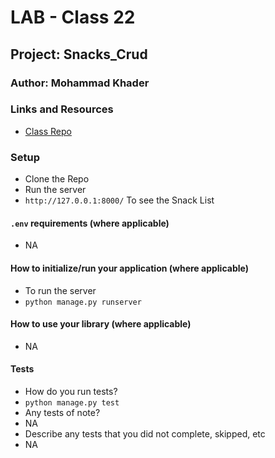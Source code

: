 # LAB - Class 22

## Project: Snacks_Crud

### Author: Mohammad Khader

### Links and Resources
- [Class Repo](https://github.com/LTUC/amman-python-401d10/tree/main/Class-22)

### Setup

- Clone the Repo
- Run the server
- `http://127.0.0.1:8000/` To see the Snack List


#### `.env` requirements (where applicable)

- NA

#### How to initialize/run your application (where applicable)

- To run the server
- `python manage.py runserver`

#### How to use your library (where applicable)
- NA

#### Tests

- How do you run tests?
- `python manage.py test`
- Any tests of note?
- NA
- Describe any tests that you did not complete, skipped, etc
- NA